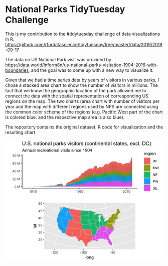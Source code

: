 # National Parks TidyTuesday Challenge
This is my contribution to the #tidytuesday challenge of data visualizations in R. https://github.com/rfordatascience/tidytuesday/tree/master/data/2019/2019-09-17

The data on US National Park visit was provided by https://data.world/inform8n/us-national-parks-visitation-1904-2016-with-boundaries, and the goal was to come up with a new way to visualize it. 

Given that we had a time series data by years of visitors in various parks, I chose a stacked area chart to show the number of visitors in millions. The fact that we know the geographic location of the park allowed me to connect the data with the spatial representation of corresponding US regions on the map. The two charts (area chart with number of visitors per year and the map with different regions used by NPS are connected using the  common color scheme of the regions (e.g. Pacific West part of the chart is colored blue. and the respective map area is also blue).

The repository contains the original dataset, R code for visualization and the resulting chart.

![bla](https://raw.githubusercontent.com/housemouse77/tidytuesday/nationalparks/Rplot.png)

